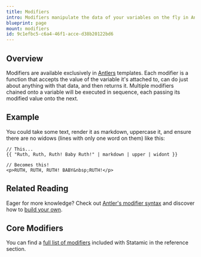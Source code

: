 ```yaml
---
title: Modifiers
intro: Modifiers manipulate the data of your variables on the fly in Antlers templates. They can modify strings, filter arrays and lists, perform comparisons, handle basic math, simplify your markup, and even help you debug.
blueprint: page
mount: modifiers
id: 9c1efbc5-c6a4-46f1-acce-d38b20122bd6
---
```

## Overview

Modifiers are available exclusively in [Antlers][antlers] templates. Each modifier is a function that accepts the value of the variable it's attached to, can do just about anything with that data, and then returns it. Multiple modifiers chained onto a variable will be executed in sequence, each passing its modified value onto the next.

## Example

You could take some text, render it as markdown, uppercase it, and ensure there are no widows (lines with only one word on them) like this:

```
// This...
{{ "Ruth, Ruth, Ruth! Baby Ruth!" | markdown | upper | widont }}

// Becomes this!
<p>RUTH, RUTH, RUTH! BABY&nbsp;RUTH!</p>
```

## Related Reading

Eager for more knowledge? Check out [Antler's modifier syntax](/antlers#modifying-data) and discover how to [build your own](/extending/modifiers#creating-a-modifier).

## Core Modifiers

You can find a [full list of modifiers](/reference/modifiers) included with Statamic in the reference section.

[antlers]: /antlers
